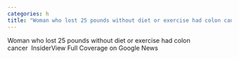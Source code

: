 ```yaml
---
categories: h
title: "Woman who lost 25 pounds without diet or exercise had colon cancer  Insider"
---
```

Woman who lost 25 pounds without diet or exercise had colon cancer&nbsp;&nbsp;InsiderView Full Coverage on Google News